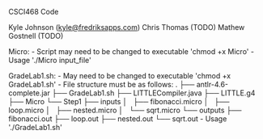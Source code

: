 CSCI468 Code

Kyle Johnson (kyle@fredriksapps.com)
Chris Thomas (TODO)
Mathew Gostnell (TODO)

Micro:
	- Script may need to be changed to executable 'chmod +x Micro'
	- Usage './Micro input_file'

GradeLab1.sh:
	- May need to be changed to executable 'chmod +x GradeLab1.sh'
	- File structure must be as follows:
		.
		├── antlr-4.6-complete.jar
		├── GradeLab1.sh
		├── LITTLECompiler.java
		├── LITTLE.g4
		├── Micro
		└── Step1
			├── inputs
			│   ├── fibonacci.micro
			│   ├── loop.micro
			│   ├── nested.micro
			│   └── sqrt.micro
			└── outputs
				├── fibonacci.out
				├── loop.out
				├── nested.out
				└── sqrt.out
	- Usage './GradeLab1.sh'